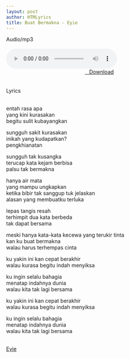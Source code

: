 ```yaml
---
layout: post
author: HTMLyrics
title: Buat Bermakna - Eyie
---
```


<div class="htl">Audio/mp3</div><br />

<audio class='js-player' style="--plyr-color-main: #212121;" controls>
<source src="https://drive.google.com/uc?authuser=0&id=1uS5tkFBWaNmXPMdwOcAFYZwzRBfAQvGN&export=download" type="audio/mp3">
</audio><br />

<center>
<a href="/download/buatbermakna-eyie" class="hbt"><i class="fa fa-chevron-down" aria-hidden="true"></i>&nbsp; &nbsp;Download</a>
</center><br />
<br />

<div class="htl">Lyrics</div><br />

entah rasa apa<br />
yang kini kurasakan<br />
begitu sulit kubayangkan<br />

sungguh sakit kurasakan<br />
inikah yang kudapatkan?<br />
pengkhianatan<br />

sungguh tak kusangka<br />
terucap kata kejam berbisa<br />
palsu tak bermakna<br />

hanya air mata<br />
yang mampu ungkapkan<br />
ketika bibir tak sanggup tuk jelaskan<br />
alasan yang membuatku terluka<br />

lepas tangis resah<br />
terhimpit dua kata berbeda<br />
tak dapat bersama<br />

meski hanya kata-kata kecewa yang terukir tinta<br />
kan ku buat bermakna<br />
walau harus terhempas cinta<br />

ku yakin ini kan cepat berakhir<br />
walau kurasa begitu indah menyiksa<br />

ku ingin selalu bahagia<br />
menatap indahnya dunia<br />
walau kita tak lagi bersama<br />

ku yakin ini kan cepat berakhir<br />
walau kurasa begitu indah menyiksa<br />

ku ingin selalu bahagia<br />
menatap indahnya dunia<br />
walau kita tak lagi bersama<br />
<br />

<i class="fa fa-hashtag" aria-hidden="true"></i>
<a href="/artist/eyie">Eyie</a>
